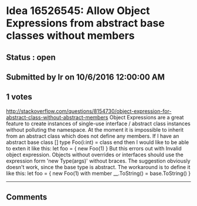 # Idea 16526545: Allow Object Expressions from abstract base classes without members #

## Status : open

## Submitted by lr on 10/6/2016 12:00:00 AM

## 1 votes

http://stackoverflow.com/questions/8154730/object-expression-for-abstract-class-without-abstract-members
Object Expressions are a great feature to create instances of single-use interface / abstract class instances without polluting the namespace.
At the moment it is impossible to inherit from an abstract class which does not define any members.
If I have an abstract base class
[<AbstractClass>]
type Foo(i:int) = class end
then I would like to be able to exten it like this:
let foo = { new Foo(1) }
But this errors out with
Invalid object expression. Objects without overrides or interfaces should use the expression form 'new Type(args)' without braces.
The suggestion obviously doesn't work, since the base type is abstract.
The workaround is to define it like this:
let foo = { new Foo(1) with member __.ToString() = base.ToString() }


------------------------
## Comments

